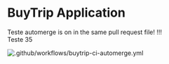 # BuyTrip Application

Teste automerge is on in the same pull request file!
!!!  
Teste 35

![.github/workflows/buytrip-ci-automerge.yml](https://github.com/arilsonsantos/trip-application/workflows/.github/workflows/buytrip-ci-automerge.yml/badge.svg?branch=master)

